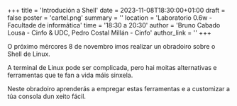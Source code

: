 +++
title = 'Introdución a Shell'
date = 2023-11-08T18:30:00+01:00
draft = false
poster = 'cartel.png'
summary = ''
location = 'Laboratorio 0.6w - Facultade de informática'
time = '18:30 a 20:30'
author = 'Bruno Cabado Lousa - Cinfo & UDC, Pedro Costal Millán - Cinfo'
author_link = ''
+++

O próximo mércores 8 de novembro imos realizar un obradoiro sobre o Shell de Linux.

A terminal de Linux pode ser complicada, pero hai moitas alternativas e ferramentas que te fan a vida máis sinxela.

Neste obradoiro aprenderás a empregar estas ferramentas e a customizar a túa consola dun xeito fácil.
